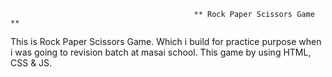                                              ** Rock Paper Scissors Game **


This is Rock Paper Scissors Game. Which i build for practice purpose when i was going to revision batch at masai school. This game by using HTML, CSS & JS.
